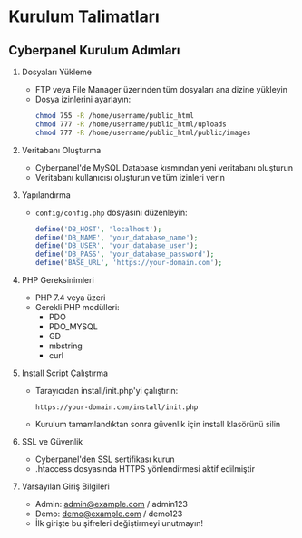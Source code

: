# Kurulum Talimatları

## Cyberpanel Kurulum Adımları

1. Dosyaları Yükleme
   - FTP veya File Manager üzerinden tüm dosyaları ana dizine yükleyin
   - Dosya izinlerini ayarlayın:
     ```bash
     chmod 755 -R /home/username/public_html
     chmod 777 -R /home/username/public_html/uploads
     chmod 777 -R /home/username/public_html/public/images
     ```

2. Veritabanı Oluşturma
   - Cyberpanel'de MySQL Database kısmından yeni veritabanı oluşturun
   - Veritabanı kullanıcısı oluşturun ve tüm izinleri verin

3. Yapılandırma
   - `config/config.php` dosyasını düzenleyin:
     ```php
     define('DB_HOST', 'localhost');
     define('DB_NAME', 'your_database_name');
     define('DB_USER', 'your_database_user');
     define('DB_PASS', 'your_database_password');
     define('BASE_URL', 'https://your-domain.com');
     ```

4. PHP Gereksinimleri
   - PHP 7.4 veya üzeri
   - Gerekli PHP modülleri:
     - PDO
     - PDO_MYSQL
     - GD
     - mbstring
     - curl

5. Install Script Çalıştırma
   - Tarayıcıdan install/init.php'yi çalıştırın:
     ```
     https://your-domain.com/install/init.php
     ```
   - Kurulum tamamlandıktan sonra güvenlik için install klasörünü silin

6. SSL ve Güvenlik
   - Cyberpanel'den SSL sertifikası kurun
   - .htaccess dosyasında HTTPS yönlendirmesi aktif edilmiştir

7. Varsayılan Giriş Bilgileri
   - Admin: admin@example.com / admin123
   - Demo: demo@example.com / demo123
   - İlk girişte bu şifreleri değiştirmeyi unutmayın!
